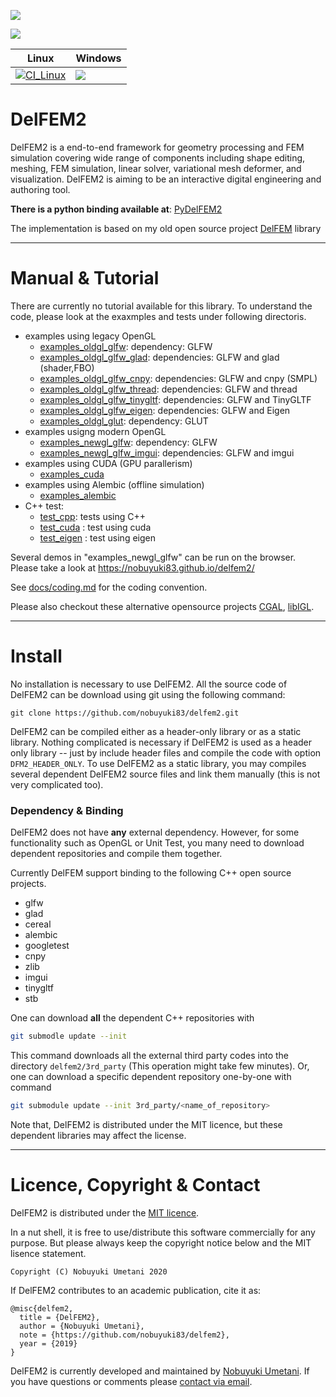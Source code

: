 ![](docs/imgs/social_preview.png)


<a href="http://doge.mit-license.org"><img src="http://img.shields.io/:license-mit-blue.svg"></a> 

| Linux  | Windows  |
|----|----|
| [![CI_Linux](https://github.com/nobuyuki83/delfem2/actions/workflows/ci_linux.yml/badge.svg)](https://github.com/nobuyuki83/delfem2/actions/workflows/ci_linux.yml) | ![](https://github.com/nobuyuki83/delfem2/workflows/CI_Windows/badge.svg) |



# DelFEM2

DelFEM2 is a end-to-end framework for geometry processing and FEM simulation covering wide range of components including shape editing, meshing, FEM simulation, linear solver, variational mesh deformer, and visualization. DelFEM2 is aiming to be an interactive digital engineering and authoring tool.

**There is a python binding available at**: [PyDelFEM2](https://github.com/nobuyuki83/pydelfem2)

The implementation is based on my old open source project [DelFEM](https://github.com/nobuyuki83/DelFEM) library



***
# Manual &  Tutorial

There are currently no tutorial available for this library. To understand the code, please look at the exaxmples and tests  under following directoris.

+ examples using legacy OpenGL
  + [examples_oldgl_glfw](examples_oldgl_glfw):  dependency: GLFW
  + [examples_oldgl_glfw_glad](examples_oldgl_glfw_glad): dependencies: GLFW and glad (shader,FBO)
  + [examples_oldgl_glfw_cnpy](examples_oldgl_glfw_cnpy): dependencies: GLFW and cnpy (SMPL)
  + [examples_oldgl_glfw_thread](examples_oldgl_glfw_thread): dependencies: GLFW and thread
  + [examples_oldgl_glfw_tinygltf](examples_oldgl_glfw_tinygltf): dependencies: GLFW and TinyGLTF
  + [examples_oldgl_glfw_eigen](examples_oldgl_glfw_eigen): dependencies: GLFW and Eigen
  + [examples_oldgl_glut](examples_oldgl_glut):  dependency: GLUT
+ examples usigng modern OpenGL
  + [examples_newgl_glfw](examples_newgl_glfw):  dependency: GLFW
  + [examples_newgl_glfw_imgui](examples_newgl_glfw_imgui):  dependencies: GLFW and imgui
+ examples using CUDA (GPU parallerism)
  + [examples_cuda](examples_cuda)
+ examples using Alembic (offline simulation)
  + [examples_alembic](examples_alembic)
+ C++ test:
  + [test_cpp](test_cpp): tests using C++
  + [test_cuda](test_cuda) : test using cuda
  + [test_eigen](test_eigen) : test using eigen

Several demos in "examples_newgl_glfw" can be run on the browser. Please take a look at https://nobuyuki83.github.io/delfem2/

See [docs/coding.md](docs/coding.md) for the coding convention. 

Please also checkout  these alternative opensource projects [CGAL](https://www.cgal.org/), [libIGL](https://github.com/libigl/libigl).




***
# Install

No installation is necessary to use DelFEM2. All the source code of DelFEM2 can be download using git using the following command:
```
git clone https://github.com/nobuyuki83/delfem2.git
```

DelFEM2 can be compiled either as a header-only library or as a static library. Nothing complicated is necessary if DelFEM2 is used as a header only library -- just by include header files and compile the code with option ```DFM2_HEADER_ONLY```. To use DelFEM2 as a static library, you may compiles  several dependent DelFEM2 source files and link them manually (this is not very complicated too).



### Dependency & Binding

DelFEM2 does not have **any** external dependency. However, for some functionality such as OpenGL or Unit Test, you many need to download dependent repositories and compile them together. 

Currently DelFEM support binding to the following C++ open source projects.

- glfw
- glad
- cereal
- alembic
- googletest
- cnpy
- zlib
- imgui
- tinygltf
- stb

One can download **all** the dependent C++ repositories with

```bash
git submodle update --init
```

This command downloads all the external third party codes into the directory ```delfem2/3rd_party``` (This operation might take few minutes).  Or, one can download a specific dependent repository one-by-one with command

```bash
git submodule update --init 3rd_party/<name_of_repository>
```

Note that, DelFEM2 is distributed under the MIT licence, but these dependent libraries may affect the license. 



***
# Licence, Copyright & Contact

DelFEM2 is distributed under the [MIT licence](https://github.com/nobuyuki83/delfem2/blob/master/LICENSE). 

In a nut shell, it is free to use/distribute this software commercially for any purpose. But please always keep the copyright notice below and the MIT lisence statement.


	Copyright (C) Nobuyuki Umetani 2020

If DelFEM2 contributes to an academic publication, cite it as:


```
@misc{delfem2,
  title = {DelFEM2},
  author = {Nobuyuki Umetani},
  note = {https://github.com/nobuyuki83/delfem2},
  year = {2019}
}
```

DelFEM2 is currently developed and maintained by [Nobuyuki Umetani](http://www.nobuyuki-umetani.com/). If you have questions or comments please [contact via email](mailto:n.umetani@gmail.com).

